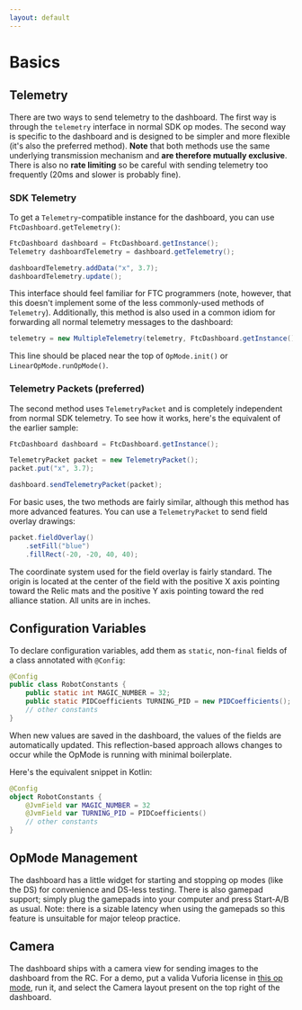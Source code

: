 ```yaml
---
layout: default
---
```


# Basics

## Telemetry

There are two ways to send telemetry to the dashboard. The first way is through the `telemetry` interface in normal SDK op modes. The second way is specific to the dashboard and is designed to be simpler and more flexible (it's also the preferred method). **Note** that both methods use the same underlying transmission mechanism and **are therefore mutually exclusive**. There is also no **rate limiting** so be careful with sending telemetry too frequently (20ms and slower is probably fine).

### SDK Telemetry

To get a `Telemetry`-compatible instance for the dashboard, you can use `FtcDashboard.getTelemetry()`:

```java
FtcDashboard dashboard = FtcDashboard.getInstance();
Telemetry dashboardTelemetry = dashboard.getTelemetry();

dashboardTelemetry.addData("x", 3.7);
dashboardTelemetry.update();
```

This interface should feel familiar for FTC programmers (note, however, that this doesn't implement some of the less commonly-used methods of `Telemetry`). Additionally, this method is also used in a common idiom for forwarding all normal telemetry messages to the dashboard:

```java
telemetry = new MultipleTelemetry(telemetry, FtcDashboard.getInstance().getTelemetry());
```

This line should be placed near the top of `OpMode.init()` or `LinearOpMode.runOpMode()`.

### Telemetry Packets (preferred)

The second method uses `TelemetryPacket` and is completely independent from normal SDK telemetry. To see how it works, here's the equivalent of the earlier sample:

```java
FtcDashboard dashboard = FtcDashboard.getInstance();

TelemetryPacket packet = new TelemetryPacket();
packet.put("x", 3.7);

dashboard.sendTelemetryPacket(packet);
```

For basic uses, the two methods are fairly similar, although this method has more advanced features. You can use a `TelemetryPacket` to send field overlay drawings:

```java
packet.fieldOverlay()
    .setFill("blue")
    .fillRect(-20, -20, 40, 40);
```

The coordinate system used for the field overlay is fairly standard. The origin is located at the center of the field with the positive X axis pointing toward the Relic mats and the positive Y axis pointing toward the red alliance station. All units are in inches.

## Configuration Variables

To declare configuration variables, add them as `static`, non-`final` fields of a class annotated with `@Config`:

```java
@Config
public class RobotConstants {
    public static int MAGIC_NUMBER = 32;
    public static PIDCoefficients TURNING_PID = new PIDCoefficients();
    // other constants
}
```

When new values are saved in the dashboard, the values of the fields are automatically updated. This reflection-based approach allows changes to occur while the OpMode is running with minimal boilerplate.

Here's the equivalent snippet in Kotlin:

```kotlin
@Config
object RobotConstants {  
    @JvmField var MAGIC_NUMBER = 32
    @JvmField var TURNING_PID = PIDCoefficients()
    // other constants
}
```

## OpMode Management

The dashboard has a little widget for starting and stopping op modes (like the DS) for convenience and DS-less testing. There is also gamepad support; simply plug the gamepads into your computer and press Start-A/B as usual. Note: there is a sizable latency when using the gamepads so this feature is unsuitable for major teleop practice.

## Camera

The dashboard ships with a camera view for sending images to the dashboard from the RC. For a demo, put a valida Vuforia license in [this op mode](https://github.com/acmerobotics/ftc-dashboard/blob/master/TeamCode/src/main/java/org/firstinspires/ftc/teamcode/VuforiaStreamOpMode.java), run it, and select the Camera layout present on the top right of the dashboard.